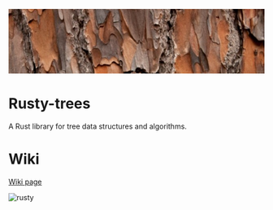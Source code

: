 
![alt text](https://github.com/izzys/Rusty-trees/blob/master/rusty-tree.jpg)
# Rusty-trees
A Rust library for tree data structures and algorithms.

# Wiki
[Wiki page](https://github.com/izzys/Rusty-trees/wiki)

![rusty](https://rustacean.net/assets/rustacean-orig-noshadow.svg)




